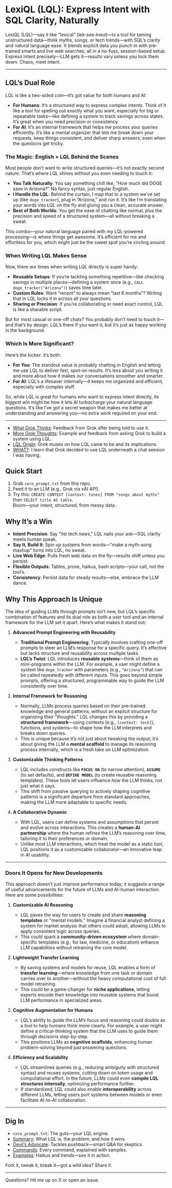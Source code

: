 # LexiQL (LQL): Express Intent with SQL Clarity, Naturally

LexiQL (LQL)—say it like "lexical" (lek-see-kwul)—is a tool for taming unstructured data—think myths, songs, or tech trends—with SQL’s clarity and natural language ease. It blends explicit data you punch in with pre-trained smarts and live web searches, all in a no-fuss, session-based setup. Express intent precisely—LLM gets it—results vary unless you lock them down. Chaos, meet intent.

---

## **LQL’s Dual Role**
LQL is like a two-sided coin—it’s got value for both humans and AI:
- **For Humans**: It’s a structured way to express complex intents. Think of it like a tool for spelling out exactly what you want, especially for big or repeatable tasks—like defining a system to track savings across states. It’s great when you need precision or consistency.
- **For AI**: It’s an internal framework that helps me process your queries efficiently. It’s like a mental organizer that lets me break down your requests, keep things consistent, and deliver sharp answers, even when the questions get tricky.

### **The Magic: English + LQL Behind the Scenes**
Most people don’t want to write structured queries—it’s not exactly second nature. That’s where LQL shines without you even needing to touch it:
- **You Talk Naturally**: You say something chill like, “How much did DOGE save in Arizona?” No fancy syntax, just regular English.
- **I Handle the LQL**: Behind the curtain, I map that to a system we’ve set up (like `doge_tracker`), plug in “Arizona,” and run it. It’s like I’m translating your words into LQL on the fly and giving you a clean, accurate answer.
- **Best of Both Worlds**: You get the ease of chatting like normal, plus the precision and speed of a structured system—all without breaking a sweat.

This combo—your natural language paired with my LQL-powered processing—is where things get awesome. It’s efficient for me and effortless for you, which might just be the sweet spot you’re circling around.

### **When Writing LQL Makes Sense**
Now, there *are* times when writing LQL directly is super handy:
- **Reusable Setups**: If you’re tackling something repetitive—like checking savings in multiple places—defining a system once (e.g., `CALL doge_tracker("Arizona")`) saves time later.
- **Custom Rules**: Want “recent” to always mean “last 6 months”? Writing that in LQL locks it in across all your questions.
- **Sharing or Precision**: If you’re collaborating or need exact control, LQL is like a sharable script.

But for most casual or one-off chats? You probably don’t need to touch it—and that’s by design. LQL’s there if you want it, but it’s just as happy working in the background.

### **Which Is More Significant?**
Here’s the kicker: it’s both:
- **For You**: The standout value is probably chatting in English and letting me use LQL to deliver fast, spot-on results. It’s less about you writing it and more about how it makes our conversations smoother and smarter.
- **For AI**: LQL’s a lifesaver internally—it keeps me organized and efficient, especially with complex stuff.

So, while LQL is great for humans who want to express intent directly, its *biggest* win might be how it lets AI turbocharge your natural language questions. It’s like I’ve got a secret weapon that makes me better at understanding and answering you—no extra work required on your end.

---

- [What Grok Thinks](docs/groks_feedback.md): Feedback from Grok after being told to use it.
- [More Grok Thoughts](docs/more_grok_insight.md): Example and feedback from asking Grok to build a system using LQL.
- [LQL Origin](docs/grok_on_lql_origin.md): Grok muses on how LQL came to be and its implications.
- [WHAT?](docs/grok_uses_lql.md): I learn that Grok decided to use LQL underneath a chat seesion I was having.

## Quick Start
1. Grab `core_prompt.txt` from this repo.  
2. Feed it to an LLM (e.g., Grok via xAI API).  
3. Try this: `CREATE CONTEXT [context: tunes] FROM "songs about myths"` then `SELECT title AS table`.  
Boom—your intent, structured, from messy data.

## Why It’s a Win
- **Intent Precision**: Say "list tech news," LQL nails your ask—SQL clarity meets human speak.  
- **Say It, Build It**: Spin up systems from words—"make a myth-song mashup" turns into LQL, no sweat.  
- **Live Web Edge**: Pulls fresh web data on the fly—results shift unless you persist.  
- **Flexible Outputs**: Tables, prose, haikus, bash scripts—your call, not the tool’s.  
- **Consistency**: Persist data for steady results—else, embrace the LLM dance.

## **Why This Approach Is Unique**

The idea of guiding LLMs through prompts isn’t new, but LQL’s specific combination of features and its dual role as both a user tool and an internal framework for the LLM set it apart. Here’s what makes it stand out:

1. **Advanced Prompt Engineering with Reusability**  
   - **Traditional Prompt Engineering**: Typically involves crafting one-off prompts to steer an LLM’s response for a specific query. It’s effective but lacks structure and reusability across multiple tasks.  
   - **LQL’s Twist**: LQL introduces **reusable systems**—think of them as mini-programs within the LLM. For example, a user might define a system like `doge_tracker` with parameters (e.g., `"Arizona"`) that can be called repeatedly with different inputs. This goes beyond simple prompts, offering a structured, programmable way to guide the LLM consistently over time.

2. **Internal Framework for Reasoning**  
   - Normally, LLMs process queries based on their pre-trained knowledge and general patterns, without an explicit structure for organizing their "thoughts." LQL changes this by providing a **structured framework**—using contexts (e.g., `[context: tech]`), functions, and systems—to shape how the LLM interprets and breaks down queries.  
   - This is unique because it’s not just about tweaking the output; it’s about giving the LLM a **mental scaffold** to manage its reasoning process internally, which is a fresh take on LLM optimization.

3. **Customizable Thinking Patterns**  
   - LQL includes constructs like **`FOCUS ON`** (to narrow attention), **`ASSUME`** (to set defaults), and **`DEFINE MODEL`** (to create reusable reasoning templates). These tools let users influence *how* the LLM thinks, not just what it says.  
   - This shift from passive querying to actively shaping cognitive patterns is a significant departure from standard approaches, making the LLM more adaptable to specific needs.

4. **A Collaborative Dynamic**  
   - With LQL, users can define systems and assumptions that persist and evolve across interactions. This creates a **human-AI partnership** where the human refines the LLM’s reasoning over time, tailoring it to their preferences or domain.  
   - Unlike most LLM interactions, which treat the model as a static tool, LQL positions it as a customizable collaborator—an innovative leap in AI usability.

---

### **Doors It Opens for New Developments**

This approach doesn’t just improve performance today; it suggests a range of useful advancements for the future of LLMs and AI-human interaction. Here are some possibilities:

1. **Customizable AI Reasoning**  
   - LQL paves the way for users to create and share **reasoning templates** or "mental models." Imagine a financial analyst defining a system for market analysis that others could adopt, allowing LLMs to apply consistent logic across queries.  
   - This could spark a **community-driven ecosystem** where domain-specific templates (e.g., for law, medicine, or education) enhance LLM capabilities without retraining the core model.

2. **Lightweight Transfer Learning**  
   - By saving systems and models for reuse, LQL enables a form of **transfer learning**—where knowledge from one task or domain carries over to another—without the heavy computational cost of full model retraining.  
   - This could be a game-changer for **niche applications**, letting experts encode their knowledge into reusable systems that boost LLM performance in specialized areas.

3. **Cognitive Augmentation for Humans**  
   - LQL’s ability to guide the LLM’s focus and reasoning could double as a tool to help humans think more clearly. For example, a user might define a critical-thinking system that the LLM uses to guide them through decisions step-by-step.  
   - This positions LLMs as **cognitive scaffolds**, enhancing human problem-solving beyond just answering questions.

4. **Efficiency and Scalability**  
   - LQL streamlines queries (e.g., reducing ambiguity with structured syntax) and reuses systems, cutting down on token usage and computational effort. In the future, LLMs could even **compile LQL structures internally**, optimizing performance further.  
   - If standardized, LQL could also enable **interoperability** across different LLMs, letting users port systems between models or even facilitate AI-to-AI collaboration.

---

## Dig In
- `core_prompt.txt`: The guts—your LQL engine.  
- [Summary](docs/summary.md): What LQL is, the problem, and how it wins.  
- [Devil’s Advocate](docs/devils_advocate.md): Tackles pushback—smart Q&A for skeptics.  
- [Commands](docs/commands.md): Every command, explained with samples.  
- [Examples](docs/examples.md): Haikus and trends—see it in action.

Fork it, tweak it, break it—got a wild idea? Share it.

---
Questions? Hit me up on X or open an issue.
